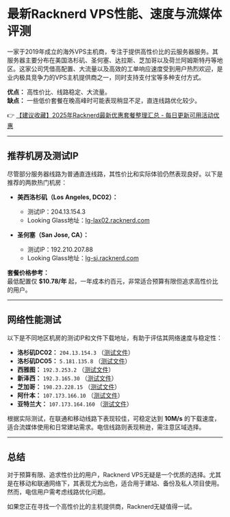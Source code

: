 # 最新Racknerd VPS性能、速度与流媒体评测

一家于2019年成立的海外VPS主机商，专注于提供高性价比的云服务器服务。其服务器主要分布在美国洛杉矶、圣何塞、达拉斯、芝加哥以及荷兰阿姆斯特丹等地区。这家公司凭借高配置、大流量以及高效的工单响应速度受到用户热烈欢迎，是业内极具竞争力的VPS主机提供商之一，同时支持支付宝等多种支付方式。

**优点：** 高性价比、线路稳定、大流量。  
**缺点：** 一些低价套餐在晚高峰时可能表现稍显不足，直连线路优化较少。

👉 [【建议收藏】2025年Racknerd最新优惠套餐整理汇总 - 每日更新可用活动优惠](https://bit.ly/Rack_Nerd)

---

## 推荐机房及测试IP

尽管部分服务器线路为普通直连线路，其性价比和实际体验仍然表现良好。以下是推荐的两款热门机房：

- **美西洛杉矶（Los Angeles, DC02）：**  
  - 测试IP：204.13.154.3  
  - Looking Glass地址：[lg-lax02.racknerd.com](https://bit.ly/Rack_Nerd)

- **圣何塞（San Jose, CA）：**  
  - 测试IP：192.210.207.88  
  - Looking Glass地址：[lg-sj.racknerd.com](https://bit.ly/Rack_Nerd)

**套餐价格参考：**  
最低配置仅 **$10.78/年** 起，一年成本约百元，非常适合预算有限但追求高性价比的用户。

---

## 网络性能测试

以下是不同地区机房的测试IP和文件下载地址，有助于评估其网络速度与稳定性：

- **洛杉矶DC02：** `204.13.154.3` （[测试文件](http://lg-lax02.racknerd.com/1000MB.test)）  
- **洛杉矶DC05：** `5.181.135.8` （[测试文件](http://lg-lax05.racknerd.com/1000MB.test)）  
- **西雅图：** `192.3.253.2` （[测试文件](http://lg-sea.racknerd.com/1000MB.test)）  
- **新泽西：** `192.3.165.30` （[测试文件](http://lg-nj.racknerd.com/1000MB.test)）  
- **芝加哥：** `198.23.228.15` （[测试文件](http://lg-chi.racknerd.com/1000MB.test)）  
- **阿什本：** `107.173.166.10` （[测试文件](http://lg-ash.racknerd.com/1000MB.test)）  
- **亚特兰大：** `107.173.164.160` （[测试文件](http://lg-atl.racknerd.com/1000MB.test)）  

根据实际测试，在联通和移动线路下表现较佳，可稳定达到 **10M/s** 的下载速度，适合流媒体使用和日常建站需求。电信线路则表现稍逊，需注意区域选择。

---

## 总结

对于预算有限、追求性价比的用户，Racknerd VPS无疑是一个优质的选择。尤其是在移动和联通网络下，其表现尤为出色，适合用于建站、备份及私人项目使用。然而，电信用户需考虑线路优化问题。

如果您正在寻找一个高性价比的主机提供商，Racknerd无疑值得一试。